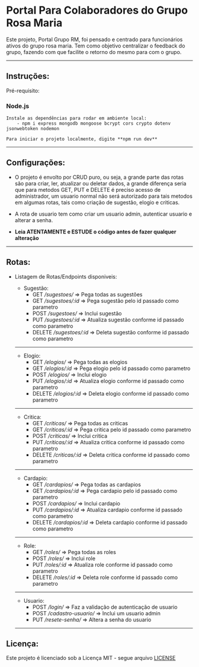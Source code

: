 # Portal Para Colaboradores do Grupo Rosa Maria

Este projeto, Portal Grupo RM, foi pensado e centrado para funcionários ativos do grupo rosa maria. Tem como objetivo centralizar o feedback do grupo, fazendo com que facilite o retorno do mesmo para com o grupo.

---

## Instruções:

Pré-requisito: 

### Node.js
    Instale as dependências para rodar em ambiente local: 
        - npm i express mongodb mongoose bcrypt cors crypto dotenv jsonwebtoken nodemon

    Para iniciar o projeto localmente, digite **npm run dev**

---

## Configurações:

- O projeto é envolto por CRUD puro, ou seja, a grande parte das rotas são para criar, ler, atualizar ou deletar dados, a grande diferença seria que para metodos GET, PUT e DELETE é preciso acesso de administrador, um usuario normal não será autorizado para tais metodos em algumas rotas, tais como criação de sugestão, elogio e criticas.
- A rota de usuario tem como criar um usuario admin, autenticar usuario e alterar a senha.

- **Leia ATENTAMENTE e ESTUDE o código antes de fazer qualquer alteração**

---

## Rotas:

- Listagem de Rotas/Endpoints disponiveis:

    - Sugestão:
        - GET */sugestoes/* => Pega todas as sugestões
        - GET */sugestoes/:id* => Pega sugestão pelo id passado como parametro
        - POST */sugestoes/* => Inclui sugestão
        - PUT */sugestoes/:id* => Atualiza sugestão conforme id passado como parametro
        - DELETE */sugestoes/:id* => Deleta sugestão conforme id passado como parametro

    ---

    - Elogio:
        - GET */elogios/* => Pega todas as elogios
        - GET */elogios/:id* => Pega elogio pelo id passado como parametro
        - POST */elogios/* => Inclui elogio
        - PUT */elogios/:id* => Atualiza elogio conforme id passado como parametro
        - DELETE */elogios/:id* => Deleta elogio conforme id passado como parametro

    ---

    - Critica:
        - GET */criticas/* => Pega todas as criticas
        - GET */criticas/:id* => Pega critica pelo id passado como parametro
        - POST */criticas/* => Inclui critica
        - PUT */criticas/:id* => Atualiza critica conforme id passado como parametro
        - DELETE */criticas/:id* => Deleta critica conforme id passado como parametro

    ---

    - Cardapio:
        - GET */cardapios/* => Pega todas as cardapios
        - GET */cardapios/:id* => Pega cardapio pelo id passado como parametro
        - POST */cardapios/* => Inclui cardapio
        - PUT */cardapios/:id* => Atualiza cardapio conforme id passado como parametro
        - DELETE */cardapios/:id* => Deleta cardapio conforme id passado como parametro

    ---

    - Role:
        - GET */roles/* => Pega todas as roles
        - POST */roles/* => Inclui role
        - PUT */roles/:id* => Atualiza role conforme id passado como parametro
        - DELETE */roles/:id* => Deleta role conforme id passado como parametro

    ---

    - Usuario:
        - POST */login/* => Faz a validação de autenticação de usuario
        - POST */cadastro-usuario/* => Inclui um usuario admin
        - PUT */resete-senha/* => Altera a senha do usuario

    ---

## Licença:

Este projeto é licenciado sob a Licença MIT - segue arquivo [LICENSE](LICENSE)
